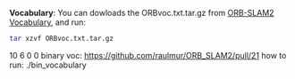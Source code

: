 **Vocabulary**: 
You can dowloads the ORBvoc.txt.tar.gz from [ORB-SLAM2 Vocabulary](https://github.com/raulmur/ORB_SLAM2/tree/master/Vocabulary), and run: 
```bash
tar xzvf ORBvoc.txt.tar.gz 
```

10 6 0 0
binary voc: https://github.com/raulmur/ORB_SLAM2/pull/21
how to run: ./bin_vocabulary
